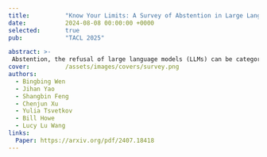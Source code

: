 ```yaml
---
title:          "Know Your Limits: A Survey of Abstention in Large Language Models"
date:           2024-08-08 00:00:00 +0000
selected:       true
pub:            "TACL 2025"

abstract: >-
 Abstention, the refusal of large language models (LLMs) can be categorized from three perspectives: query answerability, model knowledge, and human values. We organize the literature on abstention methods, benchmarks, and evaluation metrics using this framework, and discuss merits and limitations of prior work. We further identify and motivate areas for future work.
cover:          /assets/images/covers/survey.png
authors:
  - Bingbing Wen
  - Jihan Yao
  - Shangbin Feng
  - Chenjun Xu
  - Yulia Tsvetkov
  - Bill Howe
  - Lucy Lu Wang
links:
  Paper: https://arxiv.org/pdf/2407.18418
---
```


